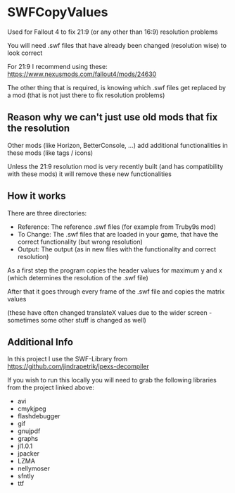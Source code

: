 # SWFCopyValues
Used for Fallout 4 to fix 21:9 (or any other than 16:9) resolution problems

You will need .swf files that have already been changed (resolution wise) to look correct

For 21:9 I recommend using these: https://www.nexusmods.com/fallout4/mods/24630

The other thing that is required, is knowing which .swf files get replaced by a mod (that is not just there to fix resolution problems)

## Reason why we can't just use old mods that fix the resolution
Other mods (like Horizon, BetterConsole, ...) add additional functionalities in these mods (like tags / icons)

Unless the 21:9 resolution mod is very recently built (and has compatibility with these mods) it will remove these new functionalities

## How it works
There are three directories:
* Reference: The reference .swf files (for example from Truby9s mod)
* To Change: The .swf files that are loaded in your game, that have the correct functionality (but wrong resolution)
* Output: The output (as in new files with the functionality and correct resolution)

As a first step the program copies the header values for maximum y and x (which determines the resolution of the .swf file)

After that it goes through every frame of the .swf file and copies the matrix values 

(these have often changed translateX values due to the wider screen - sometimes some other stuff is changed as well)

## Additional Info
In this project I use the SWF-Library from https://github.com/jindrapetrik/jpexs-decompiler 

If you wish to run this locally you will need to grab the following libraries from the project linked above:
* avi
* cmykjpeg
* flashdebugger
* gif
* gnujpdf
* graphs
* jl1.0.1
* jpacker
* LZMA
* nellymoser
* sfntly
* ttf
